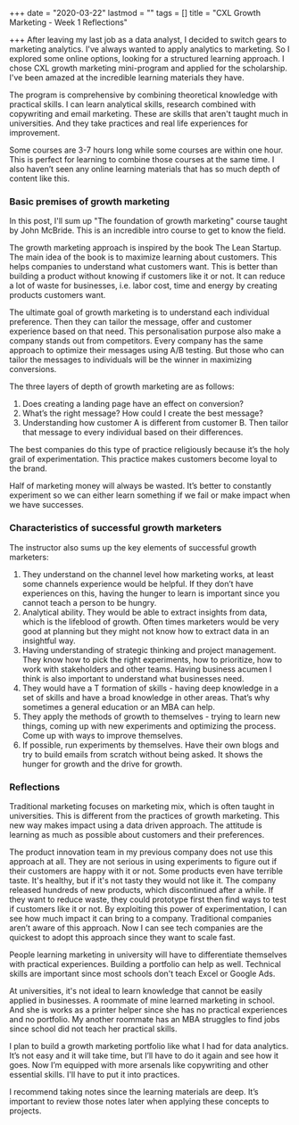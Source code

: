 +++
date = "2020-03-22"
lastmod = ""
tags = []
title = "CXL Growth Marketing - Week 1 Reflections"

+++
After leaving my last job as a data analyst, I decided to switch gears to marketing analytics. I've always wanted to apply analytics to marketing. So I explored some online options, looking for a structured learning approach. I chose CXL growth marketing mini-program and applied for the scholarship. I've been amazed at the incredible learning materials they have.

The program is comprehensive by combining theoretical knowledge with practical skills. I can learn analytical skills, research combined with copywriting and email marketing. These are skills that aren't taught much in universities. And they take practices and real life experiences for improvement.

Some courses are 3-7 hours long while some courses are within one hour. This is perfect for learning to combine those courses at the same time. I also haven’t seen any online learning materials that has so much depth of content like this. 

### Basic premises of growth marketing

In this post, I'll sum up "The foundation of growth marketing" course taught by John McBride. This is an incredible intro course to get to know the field.

The growth marketing approach is inspired by the book The Lean Startup. The main idea of the book is to maximize learning about customers. This helps companies to understand what customers want. This is better than building a product without knowing if customers like it or not. It can reduce a lot of waste for businesses, i.e. labor cost, time and energy by creating products customers want.

The ultimate goal of growth marketing is to understand each individual preference. Then they can tailor the message, offer and customer experience based on that need. This personalisation purpose also make a company stands out from competitors. Every company has the same approach to optimize their messages using A/B testing. But those who can tailor the messages to individuals will be the winner in maximizing conversions.

The three layers of depth of growth marketing are as follows:

1. Does creating a landing page have an effect on conversion?
2. What’s the right message? How could I create the best message?
3. Understanding how customer A is different from customer B. Then tailor that message to every individual based on their differences.

The best companies do this type of practice religiously because it’s the holy grail of experimentation. This practice makes customers become loyal to the brand.

Half of marketing money will always be wasted. It’s better to constantly experiment so we can either learn something if we fail or make impact when we have successes.

### Characteristics of successful growth marketers

The instructor also sums up the key elements of successful growth marketers:

1. They understand on the channel level how marketing works, at least some channels experience would be helpful. If they don’t have experiences on this, having the hunger to learn is important since you cannot teach a person to be hungry.
2. Analytical ability. They would be able to extract insights from data, which is the lifeblood of growth. Often times marketers would be very good at planning but they might not know how to extract data in an insightful way.
3. Having understanding of strategic thinking and project management. They know how to pick the right experiments, how to prioritize, how to work with stakeholders and other teams. Having business acumen I think is also important to understand what businesses need.
4. They would have a T formation of skills - having deep knowledge in a set of skills and have a broad knowledge in other areas. That’s why sometimes a general education or an MBA can help.
5. They apply the methods of growth to themselves - trying to learn new things, coming up with new experiments and optimizing the process. Come up with ways to improve themselves.
6. If possible, run experiments by themselves. Have their own blogs and try to build emails from scratch without being asked. It shows the hunger for growth and the drive for growth.

### Reflections

Traditional marketing focuses on marketing mix, which is often taught in universities. This is different from the practices of growth marketing. This new way makes impact using a data driven approach. The attitude is learning as much as possible about customers and their preferences.

The product innovation team in my previous company does not use this approach at all. They are not serious in using experiments to figure out if their customers are happy with it or not. Some products even have terrible taste. It's healthy, but if it's not tasty they would not like it. The company released hundreds of new products, which discontinued after a while. If they want to reduce waste, they could prototype first then find ways to test if customers like it or not. By exploiting this power of experimentation, I can see how much impact it can bring to a company. Traditional companies aren’t aware of this approach. Now I can see tech companies are the quickest to adopt this approach since they want to scale fast.

People learning marketing in university will have to differentiate themselves with practical experiences. Building a portfolio can help as well. Technical skills are important since most schools don't teach Excel or Google Ads.

At universities, it's not ideal to learn knowledge that cannot be easily applied in businesses. A roommate of mine learned marketing in school. And she is works as a printer helper since she has no practical experiences and no portfolio. My another roommate has an MBA struggles to find jobs since school did not teach her practical skills.

I plan to build a growth marketing portfolio like what I had for data analytics. It’s not easy and it will take time, but I’ll have to do it again and see how it goes. Now I’m equipped with more arsenals like copywriting and other essential skills. I'll have to put it into practices.

I recommend taking notes since the learning materials are deep. It’s important to review those notes later when applying these concepts to projects.